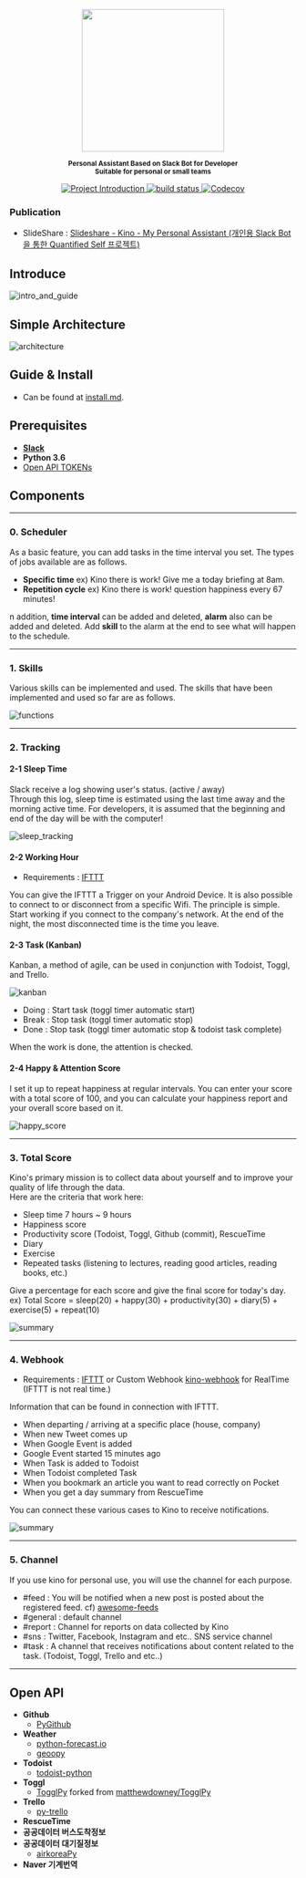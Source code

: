 <p align="center">
  <img src="images/kino-title.png" style="inline" width=250>
</p>

<p align="center">
  <sup><strong>
    Personal Assistant Based on Slack Bot for Developer <br/>
    Suitable for personal or small teams
  </strong></sup>
</p>


<p align="center">
  <a href="https://github.com/DongjunLee/kino-bot">
    <img src="https://img.shields.io/badge/Quantified%20Self-Slack%20Bot-brightgreen.svg" alt="Project Introduction">
  </a>
  <a href="https://travis-ci.org/badges/shields">
    <img src="https://travis-ci.org/DongjunLee/kino-bot.svg?branch=master" alt="build status">
  </a>
  <a href="https://codecov.io/gh/DongjunLee/stalker-bot">
    <img src="https://codecov.io/gh/DongjunLee/kino-bot/branch/master/graph/badge.svg" alt="Codecov" />
  </a>
</p>

### Publication

 - SlideShare : [Slideshare - Kino - My Personal Assistant (개인용 Slack Bot을 통한 Quantified Self 프로젝트)](https://www.slideshare.net/DongJunLee6/kino-my-personal-assistant-slack-bot-quantified-self)

## Introduce
 
![intro_and_guide](images/en/intro_and_guide.jpeg)

## Simple Architecture

![architecture](images/kino-architecture.png)

## Guide & Install

- Can be found at [install.md](install.md).

## Prerequisites

- **[Slack](https://slack.com/)**
- **Python 3.6**
- [Open API TOKENs](#open-api)

## Components

<hr/>

### 0. Scheduler

As a basic feature, you can add tasks in the time interval you set.
The types of jobs available are as follows.

- **Specific time** ex) Kino there is work! Give me a today briefing at 8am.
- **Repetition cycle** ex) Kino there is work! question happiness every 67 minutes!

n addition, **time interval** can be added and deleted, **alarm** also can be added and deleted.
Add **skill** to the alarm at the end to see what will happen to the schedule.

<hr/>

### 1. Skills

Various skills can be implemented and used. The skills that have been implemented and used so far are as follows.

![functions](images/en/kino-functions.jpeg)

<hr/>

### 2. Tracking

#### 2-1 Sleep Time

Slack receive a log showing user's status. (active / away)  
Through this log, sleep time is estimated using the last time away and the morning active time.
For developers, it is assumed that the beginning and end of the day will be with the computer!

![sleep_tracking](images/sleep_tracking.png)

#### 2-2 Working Hour
- Requirements : [IFTTT](https://ifttt.com)

You can give the IFTTT a Trigger on your Android Device. It is also possible to connect to or disconnect from a specific Wifi. The principle is simple. Start working if you connect to the company's network. At the end of the night, the most disconnected time is the time you leave.

#### 2-3 Task (Kanban)

Kanban, a method of agile, can be used in conjunction with Todoist, Toggl, and Trello.

![kanban](images/kanban_board1.png)

- Doing : Start task (toggl timer automatic start)
- Break : Stop task (toggl timer automatic stop)
- Done : Stop task (toggl timer automatic stop & todoist task complete)

When the work is done, the attention is checked.

#### 2-4 Happy & Attention Score

I set it up to repeat happiness at regular intervals.
You can enter your score with a total score of 100, and you can calculate your happiness report and your overall score based on it.

![happy_score](images/happy_score.png)

<hr/>

### 3. Total Score

Kino's primary mission is to collect data about yourself and to improve your quality of life through the data.  
Here are the criteria that work here:  

- Sleep time 7 hours ~ 9 hours
- Happiness score
- Productivity score (Todoist, Toggl, Github (commit), RescueTime
- Diary
- Exercise
- Repeated tasks (listening to lectures, reading good articles, reading books, etc.)

Give a percentage for each score and give the final score for today's day.
ex) Total Score = sleep(20) + happy(30) + productivity(30) + diary(5) + exercise(5) + repeat(10)

![summary](images/summary.png)

<hr/>

### 4. Webhook
- Requirements : [IFTTT](https://ifttt.com) or Custom Webhook [kino-webhook](https://github.com/DongjunLee/kino-webhook) for RealTime (IFTTT is not real time.)

Information that can be found in connection with IFTTT.

- When departing / arriving at a specific place (house, company)
- When new Tweet comes up
- When Google Event is added
- Google Event started 15 minutes ago
- When Task is added to Todoist
- When Todoist completed Task
- When you bookmark an article you want to read correctly on Pocket
- When you get a day summary from RescueTime

You can connect these various cases to Kino to receive notifications.

![summary](images/webhook.png)

<hr/>

### 5. Channel

If you use kino for personal use, you will use the channel for each purpose.

- \#feed : You will be notified when a new post is posted about the registered feed. cf) [awesome-feeds](https://github.com/DongjunLee/awesome-feeds)
- \#general : default channel
- \#report : Channel for reports on data collected by Kino
- \#sns : Twitter, Facebook, Instagram and etc.. SNS service channel
- \#task : A channel that receives notifications about content related to the task. (Todoist, Toggl, Trello and etc..)

<hr/>

## Open API

- **Github**
	- [PyGithub](https://github.com/PyGithub/PyGithub)
- **Weather**
	- [python-forecast.io](https://github.com/ZeevG/python-forecast.io)
	- [geoopy](https://github.com/geopy/geopy)
- **Todoist**
	- [todoist-python](https://github.com/Doist/todoist-python)
- **Toggl**
	- [TogglPy](https://github.com/DongjunLee/TogglPy) forked from [matthewdowney/TogglPy](https://github.com/matthewdowney/TogglPy)
- **Trello**
	- [py-trello](https://github.com/sarumont/py-trello)
- **RescueTime**
- **공공데이터 버스도착정보**
- **공공데이터 대기질정보**
	- [airkoreaPy](https://github.com/DongjunLee/airkoreaPy)
- **Naver 기계번역**
